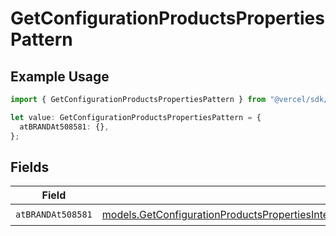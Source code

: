 # GetConfigurationProductsPropertiesPattern

## Example Usage

```typescript
import { GetConfigurationProductsPropertiesPattern } from "@vercel/sdk/models/getconfigurationproductsop.js";

let value: GetConfigurationProductsPropertiesPattern = {
  atBRANDAt508581: {},
};
```

## Fields

| Field                                                                                                                                                                                                                                          | Type                                                                                                                                                                                                                                           | Required                                                                                                                                                                                                                                       | Description                                                                                                                                                                                                                                    |
| ---------------------------------------------------------------------------------------------------------------------------------------------------------------------------------------------------------------------------------------------- | ---------------------------------------------------------------------------------------------------------------------------------------------------------------------------------------------------------------------------------------------- | ---------------------------------------------------------------------------------------------------------------------------------------------------------------------------------------------------------------------------------------------- | ---------------------------------------------------------------------------------------------------------------------------------------------------------------------------------------------------------------------------------------------- |
| `atBRANDAt508581`                                                                                                                                                                                                                              | [models.GetConfigurationProductsPropertiesIntegrationsResponse200ApplicationJSONResponseBodyProductsAtBRANDAt508581](../models/getconfigurationproductspropertiesintegrationsresponse200applicationjsonresponsebodyproductsatbrandat508581.md) | :heavy_check_mark:                                                                                                                                                                                                                             | N/A                                                                                                                                                                                                                                            |